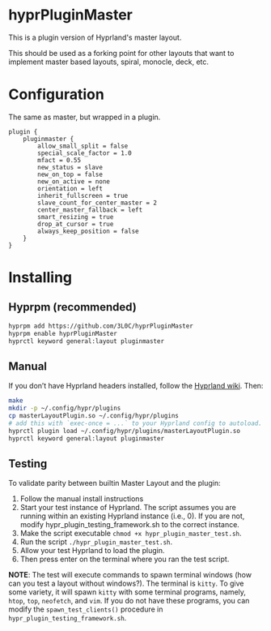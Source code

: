 # hyprPluginMaster

This is a plugin version of Hyprland's master layout.

This should be used as a forking point for other layouts
that want to implement master based layouts, spiral,
monocle, deck, etc.

# Configuration

The same as master, but wrapped in a plugin.

```
plugin {
    pluginmaster {
        allow_small_split = false
        special_scale_factor = 1.0
        mfact = 0.55
        new_status = slave
        new_on_top = false
        new_on_active = none
        orientation = left
        inherit_fullscreen = true
        slave_count_for_center_master = 2
        center_master_fallback = left
        smart_resizing = true
        drop_at_cursor = true
        always_keep_position = false
    }
}
```

# Installing

## Hyprpm (recommended)

```sh
hyprpm add https://github.com/3L0C/hyprPluginMaster
hyprpm enable hyprPluginMaster 
hyprctl keyword general:layout pluginmaster
```

## Manual

If you don’t have Hyprland headers installed, follow the
[Hyprland
wiki](https://wiki.hypr.land/Plugins/Using-Plugins/#manual).
Then: 

```sh
make 
mkdir -p ~/.config/hypr/plugins
cp masterLayoutPlugin.so ~/.config/hypr/plugins
# add this with `exec-once = ...` to your Hyprland config to autoload.
hyprctl plugin load ~/.config/hypr/plugins/masterLayoutPlugin.so 
hyprctl keyword general:layout pluginmaster
```

## Testing

To validate parity between builtin Master Layout and the
plugin:

1. Follow the manual install instructions
2. Start your test instance of Hyprland. The script assumes
you are running within an existing Hyprland instance (i.e.,
0). If you are not, modify hypr_plugin_testing_framework.sh
to the correct instance. 
3. Make the script executable `chmod +x
   hypr_plugin_master_test.sh`.
4. Run the script `./hypr_plugin_master_test.sh`.
5. Allow your test Hyprland to load the plugin.
6. Then press enter on the terminal where you ran the test script.

**NOTE**: The test will execute commands to spawn terminal
windows (how can you test a layout without windows?). The
terminal is `kitty`. To give some variety, it will spawn
`kitty` with some terminal programs, namely, `htop`, `top`,
`neofetch`, and `vim`. If you do not have these programs,
you can modify the `spawn_test_clients()` procedure in
`hypr_plugin_testing_framework.sh`. 
